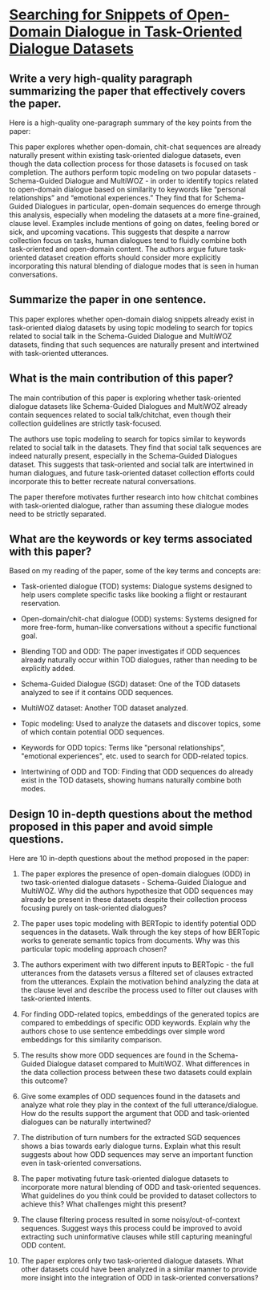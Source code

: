 # [Searching for Snippets of Open-Domain Dialogue in Task-Oriented Dialogue   Datasets](https://arxiv.org/abs/2311.14076)

## Write a very high-quality paragraph summarizing the paper that effectively covers the paper.

 Here is a high-quality one-paragraph summary of the key points from the paper:

This paper explores whether open-domain, chit-chat sequences are already naturally present within existing task-oriented dialogue datasets, even though the data collection process for those datasets is focused on task completion. The authors perform topic modeling on two popular datasets - Schema-Guided Dialogue and MultiWOZ - in order to identify topics related to open-domain dialogue based on similarity to keywords like “personal relationships” and “emotional experiences.” They find that for Schema-Guided Dialogues in particular, open-domain sequences do emerge through this analysis, especially when modeling the datasets at a more fine-grained, clause level. Examples include mentions of going on dates, feeling bored or sick, and upcoming vacations. This suggests that despite a narrow collection focus on tasks, human dialogues tend to fluidly combine both task-oriented and open-domain content. The authors argue future task-oriented dataset creation efforts should consider more explicitly incorporating this natural blending of dialogue modes that is seen in human conversations.


## Summarize the paper in one sentence.

 This paper explores whether open-domain dialog snippets already exist in task-oriented dialog datasets by using topic modeling to search for topics related to social talk in the Schema-Guided Dialogue and MultiWOZ datasets, finding that such sequences are naturally present and intertwined with task-oriented utterances.


## What is the main contribution of this paper?

 The main contribution of this paper is exploring whether task-oriented dialogue datasets like Schema-Guided Dialogues and MultiWOZ already contain sequences related to social talk/chitchat, even though their collection guidelines are strictly task-focused. 

The authors use topic modeling to search for topics similar to keywords related to social talk in the datasets. They find that social talk sequences are indeed naturally present, especially in the Schema-Guided Dialogues dataset. This suggests that task-oriented and social talk are intertwined in human dialogues, and future task-oriented dataset collection efforts could incorporate this to better recreate natural conversations.

The paper therefore motivates further research into how chitchat combines with task-oriented dialogue, rather than assuming these dialogue modes need to be strictly separated.


## What are the keywords or key terms associated with this paper?

 Based on my reading of the paper, some of the key terms and concepts are:

- Task-oriented dialogue (TOD) systems: Dialogue systems designed to help users complete specific tasks like booking a flight or restaurant reservation. 

- Open-domain/chit-chat dialogue (ODD) systems: Systems designed for more free-form, human-like conversations without a specific functional goal.

- Blending TOD and ODD: The paper investigates if ODD sequences already naturally occur within TOD dialogues, rather than needing to be explicitly added.

- Schema-Guided Dialogue (SGD) dataset: One of the TOD datasets analyzed to see if it contains ODD sequences.

- MultiWOZ dataset: Another TOD dataset analyzed.

- Topic modeling: Used to analyze the datasets and discover topics, some of which contain potential ODD sequences.

- Keywords for ODD topics: Terms like "personal relationships", "emotional experiences", etc. used to search for ODD-related topics.

- Intertwining of ODD and TOD: Finding that ODD sequences do already exist in the TOD datasets, showing humans naturally combine both modes.


## Design 10 in-depth questions about the method proposed in this paper and avoid simple questions.

 Here are 10 in-depth questions about the method proposed in the paper:

1. The paper explores the presence of open-domain dialogues (ODD) in two task-oriented dialogue datasets - Schema-Guided Dialogue and MultiWOZ. Why did the authors hypothesize that ODD sequences may already be present in these datasets despite their collection process focusing purely on task-oriented dialogues?

2. The paper uses topic modeling with BERTopic to identify potential ODD sequences in the datasets. Walk through the key steps of how BERTopic works to generate semantic topics from documents. Why was this particular topic modeling approach chosen? 

3. The authors experiment with two different inputs to BERTopic - the full utterances from the datasets versus a filtered set of clauses extracted from the utterances. Explain the motivation behind analyzing the data at the clause level and describe the process used to filter out clauses with task-oriented intents. 

4. For finding ODD-related topics, embeddings of the generated topics are compared to embeddings of specific ODD keywords. Explain why the authors chose to use sentence embeddings over simple word embeddings for this similarity comparison.

5. The results show more ODD sequences are found in the Schema-Guided Dialogue dataset compared to MultiWOZ. What differences in the data collection process between these two datasets could explain this outcome?  

6. Give some examples of ODD sequences found in the datasets and analyze what role they play in the context of the full utterance/dialogue. How do the results support the argument that ODD and task-oriented dialogues can be naturally intertwined?

7. The distribution of turn numbers for the extracted SGD sequences shows a bias towards early dialogue turns. Explain what this result suggests about how ODD sequences may serve an important function even in task-oriented conversations.  

8. The paper motivating future task-oriented dialogue datasets to incorporate more natural blending of ODD and task-oriented sequences. What guidelines do you think could be provided to dataset collectors to achieve this? What challenges might this present?

9. The clause filtering process resulted in some noisy/out-of-context sequences. Suggest ways this process could be improved to avoid extracting such uninformative clauses while still capturing meaningful ODD content. 

10. The paper explores only two task-oriented dialogue datasets. What other datasets could have been analyzed in a similar manner to provide more insight into the integration of ODD in task-oriented conversations?

